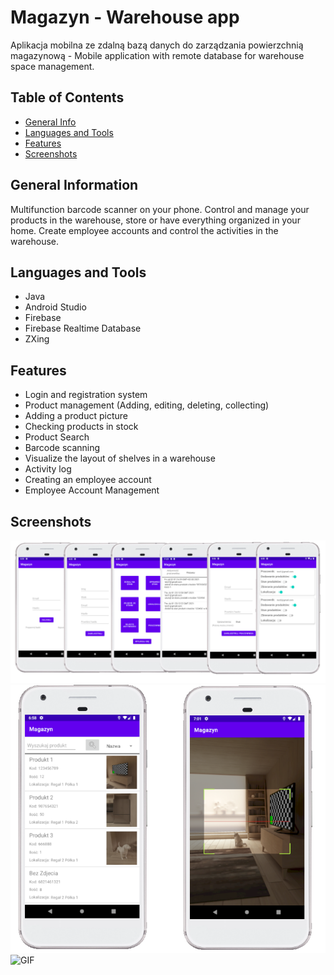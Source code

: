 # Magazyn - Warehouse app
Aplikacja mobilna ze zdalną bazą danych do zarządzania powierzchnią magazynową - Mobile application with remote database for warehouse space management.

## Table of Contents
* [General Info](#general-information)
* [Languages and Tools](#languages-and-tools)
* [Features](#features)
* [Screenshots](#screenshots)

## General Information
Multifunction barcode scanner on your phone. Control and manage your products in the warehouse, store or have everything organized in your home. Create employee accounts and control the activities in the warehouse.

## Languages and Tools
* Java
* Android Studio
* Firebase
* Firebase Realtime Database
* ZXing

## Features
* Login and registration system 
* Product management (Adding, editing, deleting, collecting) 
* Adding a product picture
* Checking products in stock 
* Product Search
* Barcode scanning 
* Visualize the layout of shelves in a warehouse
* Activity log 
* Creating an employee account
* Employee Account Management

## Screenshots
![SS1](./img/appscreens.png)
![SS2](./img/scrensss.png)
![GIF](./img/scanninggif.gif)


